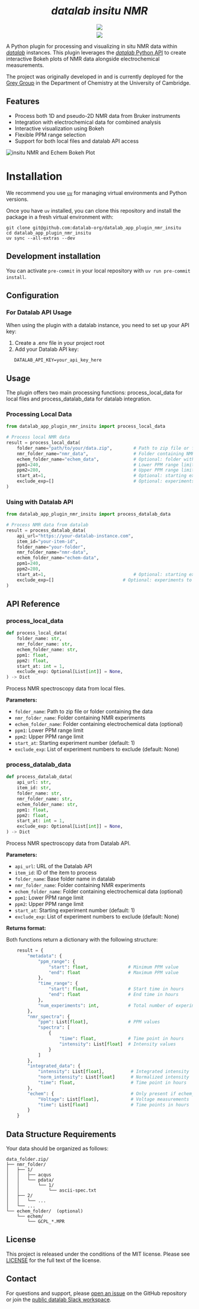 # <div align="center"><i>datalab insitu NMR</i></div>

<div align="center" style="padding-bottom: 5px">
<a href="https://demo.datalab-org.io"><img src="https://img.shields.io/badge/try_it_out!-public_demo_server-orange?logo=firefox"></a>
</div>

<div align="center">
<a href="https://join.slack.com/t/datalab-world/shared_invite/zt-2h58ev3pc-VV496~5je~QoT2TgFIwn4g"><img src="https://img.shields.io/badge/Slack-chat_with_us-yellow?logo=slack"></a>
</div>

A Python plugin for processing and visualizing in situ NMR data within [_datalab_](https://github.com/the-grey-group/datalab) instances. This plugin leverages the [_datalab_ Python API](https://github.com/datalab-org/datalab-api) to create interactive Bokeh plots of NMR data alongside electrochemical measurements.

The project was originally developed in and is currently deployed for the [Grey Group](https://www.ch.cam.ac.uk/group/grey/) in the Department of Chemistry at the University of Cambridge.

## Features

- Process both 1D and pseudo-2D NMR data from Bruker instruments
- Integration with electrochemical data for combined analysis
- Interactive visualization using Bokeh
- Flexible PPM range selection
- Support for both local files and datalab API access

![insitu NMR and Echem Bokeh Plot](assets/datalab_plugin_bokeh_plot.png)

# Installation

We recommend you use [`uv`](https://astral.sh/uv) for managing virtual environments and Python versions.

Once you have `uv` installed, you can clone this repository and install the package in a fresh virtual environment with:

```
git clone git@github.com:datalab-org/datalab_app_plugin_nmr_insitu
cd datalab_app_plugin_nmr_insitu
uv sync --all-extras --dev
```

## Development installation

You can activate `pre-commit` in your local repository with `uv run pre-commit install`.

## Configuration

### For Datalab API Usage

When using the plugin with a datalab instance, you need to set up your API key:

1. Create a .env file in your project root
1. Add your Datalab API key:

```Shell
   DATALAB_API_KEY=your_api_key_here
```

## Usage

The plugin offers two main processing functions: process_local_data for local files and process_datalab_data for datalab integration.

### Processing Local Data

```python
from datalab_app_plugin_nmr_insitu import process_local_data

# Process local NMR data
result = process_local_data(
    folder_name="path/to/your/data.zip",        # Path to zip file or folder
    nmr_folder_name="nmr_data",                 # Folder containing NMR experiments
    echem_folder_name="echem_data",             # Optional: folder with electrochemical data
    ppm1=240,                                   # Lower PPM range limit
    ppm2=280,                                   # Upper PPM range limit
    start_at=1,                                 # Optional: starting experiment number
    exclude_exp=[]                              # Optional: experiments to exclude
)
```

### Using with Datalab API

```python
from datalab_app_plugin_nmr_insitu import process_datalab_data

# Process NMR data from datalab
result = process_datalab_data(
    api_url="https://your-datalab-instance.com",
    item_id="your-item-id",
    folder_name="your-folder",
    nmr_folder_name="nmr-data",
    echem_folder_name="echem-data",
    ppm1=240,
    ppm2=280,
    start_at=1,                                 # Optional: starting experiment number
    exclude_exp=[]                          # Optional: experiments to exclude
)
```

## API Reference

### process_local_data

```python
def process_local_data(
    folder_name: str,
    nmr_folder_name: str,
    echem_folder_name: str,
    ppm1: float,
    ppm2: float,
    start_at: int = 1,
    exclude_exp: Optional[List[int]] = None,
) -> Dict
```

Process NMR spectroscopy data from local files.

**Parameters:**

- `folder_name`: Path to zip file or folder containing the data
- `nmr_folder_name`: Folder containing NMR experiments
- `echem_folder_name`: Folder containing electrochemical data (optional)
- `ppm1`: Lower PPM range limit
- `ppm2`: Upper PPM range limit
- `start_at`: Starting experiment number (default: 1)
- `exclude_exp`: List of experiment numbers to exclude (default: None)

### process_datalab_data

```Python
def process_datalab_data(
    api_url: str,
    item_id: str,
    folder_name: str,
    nmr_folder_name: str,
    echem_folder_name: str,
    ppm1: float,
    ppm2: float,
    start_at: int = 1,
    exclude_exp: Optional[List[int]] = None,
) -> Dict
```

Process NMR spectroscopy data from Datalab API.

**Parameters:**

- `api_url`: URL of the Datalab API
- `item_id`: ID of the item to process
- `folder_name`: Base folder name in datalab
- `nmr_folder_name`: Folder containing NMR experiments
- `echem_folder_name`: Folder containing electrochemical data (optional)
- `ppm1`: Lower PPM range limit
- `ppm2`: Upper PPM range limit
- `start_at`: Starting experiment number (default: 1)
- `exclude_exp`: List of experiment numbers to exclude (default: None)

**Returns format:**

Both functions return a dictionary with the following structure:

```python
    result = {
        "metadata": {
            "ppm_range": {
                "start": float,               # Minimum PPM value
                "end": float                  # Maximum PPM value
            },
            "time_range": {
                "start": float,               # Start time in hours
                "end": float                  # End time in hours
            },
            "num_experiments": int,           # Total number of experiments
        },
        "nmr_spectra": {
            "ppm": List[float],               # PPM values
            "spectra": [
                {
                    "time": float,            # Time point in hours
                    "intensity": List[float]  # Intensity values
                }
            ]
        },
        "integrated_data": {
            "intensity": List[float],          # Integrated intensity
            "norm_intensity": List[float]      # Normalized intensity
            "time": float,                     # Time point in hours
        },
        "echem": {                             # Only present if echem_folder_name is provided
            "Voltage": List[float],            # Voltage measurements
            "time": List[float]                # Time points in hours
        }
    }
```

## Data Structure Requirements

Your data should be organized as follows:

```Shell
data_folder.zip/
├── nmr_folder/
│   ├── 1/
│   │   ├── acqus
│   │   └── pdata/
│   │       └── 1/
│   │           └── ascii-spec.txt
│   ├── 2/
│   │   └── ...
│   └── ...
└── echem_folder/  (optional)
    └── echem/
        └── GCPL_*.MPR
```

## License

This project is released under the conditions of the MIT license. Please see [LICENSE](https://github.com/datalab-org/datalab_app_plugin_nmr_insitu/blob/main/LICENSE) for the full text of the license.

## Contact

For questions and support, please [open an issue](https://github.com/datalab-org/datalab_app_plugin_nmr_insitu/issues) on the GitHub repository or join the [public datalab Slack workspace](https://join.slack.com/t/datalab-world/shared_invite/zt-2h58ev3pc-VV496~5je~QoT2TgFIwn4g).
